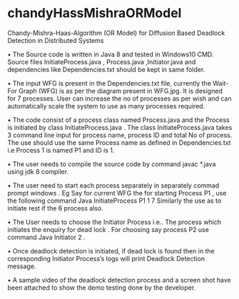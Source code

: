 # chandyHassMishraORModel
Chandy-Mishra-Haas-Algorithm (OR Model) for Diffusion Based Deadlock Detection in Distributed Systems

•	The Source code is written in Java 8 and tested in Windows10 CMD. Source files InitiateProcess.java , Process.java ,Initiator.java  and dependencies like Dependencies.txt should be kept in same folder. 

•	The input WFG is present in the Dependencies.txt file, currently the Wait-For Graph (WFG) is as per the diagram present in WFG.jpg. It is designed for 7 processes. User can increase the no of processes as per wish and can automatically scale the system to use as many processes required.

•	The code consist of a process class named Process.java and the Process is initiated by class InitiateProcess.java . The class InitiateProcess.java takes 3 command line input for process name, process ID and total No of process. The use should use the same Process name as defined in Dependencies.txt i.e Process 1 is named P1 and ID is 1. 

•	The user needs to compile the source code by command javac *.java using jdk 8 compiler.

•	The user need to start each process separately in separately commad prompt windows .
Eg Say for current WFG the for starting Process P1 , use the following command
Java InitiateProcess P1 1 7 
Similarly the use as to initiate rest if the 6 process also.

•	The User needs to choose the Initiator Process i.e.. The process which initiates the enquiry  for dead lock . For choosing say process P2 use command 
 Java Initiator 2 .
 
•	Once deadlock detection is initiated, if  dead lock is found then in the corresponding Initiator Process’s  logs will print Deadlock Detection message.

•	A sample video of the deadlock detection process and a screen shot have been attached to show the demo testing done by the developer.

